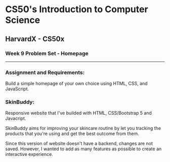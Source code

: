 # CS50's Introduction to Computer Science
## HarvardX - CS50x
### Week 9 Problem Set - Homepage
<hr>


### Assignment and Requirements:
Build a simple homepage of your own choice using HTML, CSS, and JavaScript.

### SkinBuddy:

Responsive website that I've builded with HTML, CSS/Bootstrap 5 and Javacript.

SkinBuddy aims for improving your skincare routine by let you tracking the products that you're using and get the best outcome from them.

Since this version of website doesn't have a backend, changes are not saved. However, I wanted to add as many features as possible to create an interactive experience.

